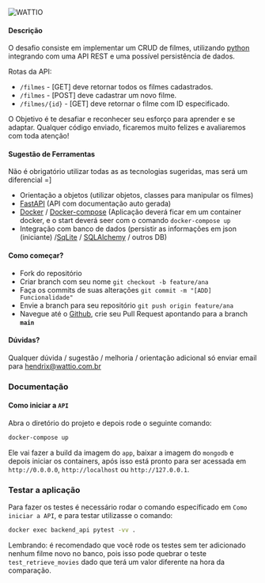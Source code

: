 ![WATTIO](http://wattio.com.br/web/image/1204-212f47c3/Logo%20Wattio.png)

#### Descrição

O desafio consiste em implementar um CRUD de filmes, utilizando [python](https://www.python.org/ "python") integrando com uma API REST e uma possível persistência de dados.

Rotas da API:

 - `/filmes` - [GET] deve retornar todos os filmes cadastrados.
 - `/filmes` - [POST] deve cadastrar um novo filme.
 - `/filmes/{id}` -  [GET] deve retornar o filme com ID especificado.

O Objetivo é te desafiar e reconhecer seu esforço para aprender e se adaptar. Qualquer código enviado, ficaremos muito felizes e avaliaremos com toda atenção!

#### Sugestão de Ferramentas 
Não é obrigatório utilizar todas as as tecnologias sugeridas, mas será um diferencial =]

- Orientação a objetos (utilizar objetos, classes para manipular os filmes)
- [FastAPI](https://fastapi.tiangolo.com/) (API com documentação auto gerada)
- [Docker](https://www.docker.com/) / [Docker-compose](https://docs.docker.com/compose/install/) (Aplicação deverá ficar em um container docker, e o start deverá seer com o comando ``` docker-compose up ```
- Integração com banco de dados (persistir as informações em json (iniciante) /[SqLite](https://www.sqlite.org/index.html) / [SQLAlchemy](https://fastapi.tiangolo.com/tutorial/sql-databases/#sql-relational-databases) / outros DB)


#### Como começar?

- Fork do repositório
- Criar branch com seu nome ``` git checkout -b feature/ana ```
- Faça os commits de suas alterações ``` git commit -m "[ADD] Funcionalidade" ```
- Envie a branch para seu repositório ``` git push origin feature/ana ```
- Navegue até o [Github](https://github.com/), crie seu Pull Request apontando para a branch **```main```**

#### Dúvidas?

Qualquer dúvida / sugestão / melhoria / orientação adicional só enviar email para hendrix@wattio.com.br

### Documentação

#### Como iniciar a `API`

Abra o diretório do projeto e depois rode o seguinte comando:

```bash
docker-compose up
```

Ele vai fazer a build da imagem do `app`, baixar a imagem do `mongodb` e depois iniciar os containers, após isso está pronto para ser acessada em `http://0.0.0.0`, `http://localhost` ou `http://127.0.0.1`.

### Testar a aplicação

Para fazer os testes é necessário rodar o comando específicado em `Como iniciar a API`, e para testar utilizasse o comando:

```bash
docker exec backend_api pytest -vv .
```

Lembrando: é recomendado que você rode os testes sem ter adicionado nenhum filme novo no banco, pois isso pode quebrar o teste `test_retrieve_movies` dado que terá um valor diferente na hora da comparação.













